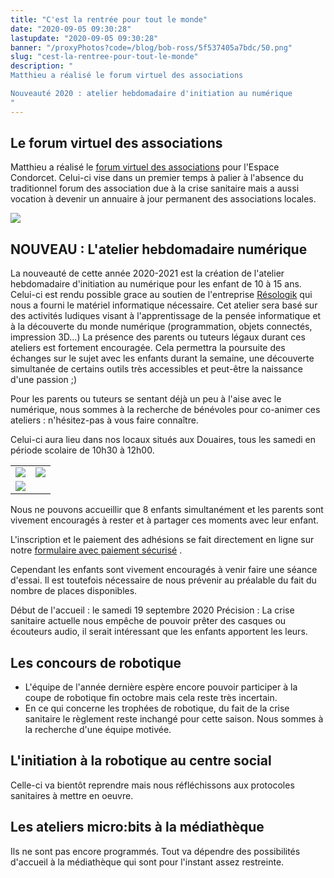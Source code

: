 ```yaml
---
title: "C'est la rentrée pour tout le monde"
date: "2020-09-05 09:30:28"
lastupdate: "2020-09-05 09:30:28"
banner: "/proxyPhotos?code=/blog/bob-ross/5f537405a7bdc/50.png"
slug: "cest-la-rentree-pour-tout-le-monde"
description: " 
Matthieu a réalisé le forum virtuel des associations

Nouveauté 2020 : atelier hebdomadaire d'initiation au numérique
"
---
```

## Le forum virtuel des associations

Matthieu a réalisé le <a href="https://associations.espacecondorcet.org/">forum virtuel des associations</a> pour l'Espace Condorcet.
Celui-ci vise dans un premier temps à palier à l'absence du traditionnel forum des association due à la crise sanitaire mais a aussi vocation à devenir un annuaire à jour permanent des associations locales.

![](/proxyPhotos?code=/blog/bob-ross/5f537405a7bdc/50.png)


## **NOUVEAU** : L'atelier hebdomadaire numérique

La nouveauté de cette année 2020-2021 est la création de l'atelier hebdomadaire d'initiation au numérique pour les enfant de 10 à 15 ans.
Celui-ci est rendu possible grace au soutien de l'entreprise <a href="http://www.resologik.fr/">Résologik</a> qui nous a fourni le matériel informatique nécessaire.
Cet atelier sera basé sur des activités ludiques visant à l'apprentissage de la pensée informatique et à la découverte du monde numérique (programmation, objets connectés, impression 3D…)
La présence des parents ou tuteurs légaux durant ces ateliers est fortement encouragée. Cela permettra la poursuite des échanges sur le sujet avec les enfants durant la semaine, une découverte simultanée de certains outils très accessibles et peut-être la naissance d'une passion ;)

Pour les parents ou tuteurs se sentant déjà un peu à l'aise avec le numérique, nous sommes à la recherche de bénévoles pour co-animer ces ateliers : n'hésitez-pas à vous faire connaître.

Celui-ci aura lieu dans nos locaux situés aux Douaires, tous les samedi en période scolaire de 10h30 à 12h00.

<table>
<tr>
<td><img src="/proxyPhotos?code=/blog/bob-ross/5f5372b496950/50.jpg"></td> 
<td><img src="/proxyPhotos?code=/blog/bob-ross/5f5372bb1f4f4/50.jpg"></td>
</tr>
<tr> 
<td colspan=2><img src="/proxyPhotos?code=/blog/bob-ross/5f5372c182b4a/50.jpg"></td>
</tr>
</table>

Nous ne pouvons accueillir que 8 enfants simultanément et les parents sont vivement encouragés à rester et à partager ces moments avec leur enfant.

L'inscription et le paiement des adhésions se fait directement en ligne sur notre <a href="https://www.helloasso.com/associations/we-robot/adhesions/adhesion-we-robot-2020-21">formulaire avec paiement sécurisé</a> .

Cependant les enfants sont vivement encouragés à venir faire une séance d'essai. Il est toutefois nécessaire de nous prévenir au préalable du fait du nombre de places disponibles.

Début de l'accueil : le samedi 19 septembre 2020
Précision : La crise sanitaire actuelle nous empêche de pouvoir prêter des casques ou écouteurs audio, il serait intéressant que les enfants apportent les leurs.

## Les concours de robotique

* L'équipe de l'année dernière espère encore pouvoir participer à la coupe de robotique fin octobre mais cela reste très incertain.
* En ce qui concerne les trophées de robotique, du fait de la crise sanitaire le règlement reste inchangé pour cette saison. Nous sommes à la recherche d'une équipe motivée.

## L'initiation à la robotique au centre social

Celle-ci va bientôt reprendre mais nous réfléchissons aux protocoles sanitaires à mettre en oeuvre.

## Les ateliers micro:bits à la médiathèque

Ils ne sont pas encore programmés. Tout va dépendre des possibilités d'accueil à la médiathèque qui sont pour l'instant assez restreinte.
    